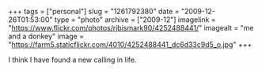 +++
tags = ["personal"]
slug = "1261792380"
date = "2009-12-26T01:53:00"
type = "photo"
archive = ["2009-12"]
imagelink = "https://www.flickr.com/photos/rjbismark90/4252488441/"
imagealt = "me and a donkey"
image = "https://farm5.staticflickr.com/4010/4252488441_dc6d33c9d5_o.jpg"
+++

I think I have found a new calling in life.

